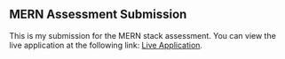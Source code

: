## MERN Assessment Submission

This is my submission for the MERN stack assessment. You can view the live application at the following link: [Live Application](https://merntask-taupe.vercel.app/login).
